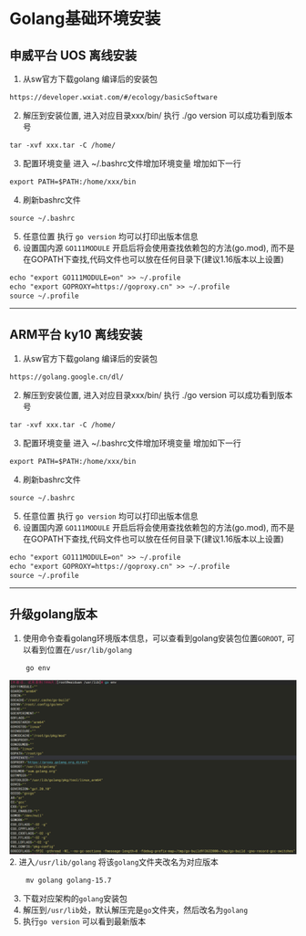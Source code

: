 # Golang基础环境安装
## 申威平台 UOS 离线安装
1. 从sw官方下载golang 编译后的安装包
```shell
https://developer.wxiat.com/#/ecology/basicSoftware
```

2. 解压到安装位置, 进入对应目录xxx/bin/ 执行 ./go version 可以成功看到版本号
```shell
tar -xvf xxx.tar -C /home/
```

3. 配置环境变量 
进入 ~/.bashrc文件增加环境变量 增加如下一行
```shell
export PATH=$PATH:/home/xxx/bin
```
4. 刷新bashrc文件 
```shell
source ~/.bashrc
```
5. 任意位置 执行 `go version` 均可以打印出版本信息
6. 设置国内源 `GO111MODULE` 开启后将会使用查找依赖包的方法(go.mod), 而不是在GOPATH下查找,代码文件也可以放在任何目录下(建议1.16版本以上设置)
```shell
echo "export GO111MODULE=on" >> ~/.profile
echo "export GOPROXY=https://goproxy.cn" >> ~/.profile
source ~/.profile
```
---

## ARM平台 ky10 离线安装
1. 从sw官方下载golang 编译后的安装包
```shell
https://golang.google.cn/dl/
```

2. 解压到安装位置, 进入对应目录xxx/bin/ 执行 ./go version 可以成功看到版本号
```shell
tar -xvf xxx.tar -C /home/
```

3. 配置环境变量 
进入 ~/.bashrc文件增加环境变量 增加如下一行
```shell
export PATH=$PATH:/home/xxx/bin
```
4. 刷新bashrc文件 
```shell
source ~/.bashrc
```
5. 任意位置 执行 `go version` 均可以打印出版本信息
6. 设置国内源 `GO111MODULE` 开启后将会使用查找依赖包的方法(go.mod), 而不是在GOPATH下查找,代码文件也可以放在任何目录下(建议1.16版本以上设置)
```shell
echo "export GO111MODULE=on" >> ~/.profile
echo "export GOPROXY=https://goproxy.cn" >> ~/.profile
source ~/.profile
```
---

## 升级golang版本

1. 使用命令查看golang环境版本信息，可以查看到golang安装包位置`GOROOT`, 可以看到位置在`/usr/lib/golang`
```shell
    go env
```
![alt text](assets/基础环境/image.png)
2. 进入`/usr/lib/golang` 将该`golang`文件夹改名为对应版本
```shell
    mv golang golang-15.7
```
3. 下载对应架构的`golang`安装包
4. 解压到`/usr/lib`处，默认解压完是`go`文件夹，然后改名为`golang`
5. 执行`go version` 可以看到最新版本 
